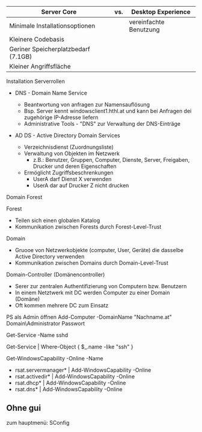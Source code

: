 | Server Core                         | vs. | Desktop Experience     |
| ----------------------------------- | --- | ---------------------- |
| Minimale Installationsoptionen      |     | vereinfachte Benutzung | 
| Kleinere Codebasis                  |     |                        |
| Geriner Speicherplatzbedarf (7.1GB) |     |                        |
| Kleiner Angriffsfläche              |     |                        |

Installation Serverrollen

+ DNS - Domain Name Service
	+ Beantwortung von anfragen zur Namensauflösung
	+ Bsp. Server kennt windowsclient1.hthl.at und kann bei Anfragen dei zugehörige IP-Adresse liefern
	+ Administrative Tools - "DNS" zur Verwaltung der DNS-Einträge

+ AD DS - Active Directory Domain Services
	+ Verzeichnisdienst (Zuordnungsliste)
	+ Verwaltung von Objekten im Netzwerk
		+ z.B.: Benutzer, Gruppen, Computer, Dienste, Server, Freigaben, Drucker und deren Eigenschaften
	+ Ermöglicht Zugriffsbeschrenkungen
		+ UserA darf Dienst X verwenden
		+ UserA dar auf Drucker Z nicht drucken


Domain Forest

Forest
+ Teilen sich einen globalen Katalog
+ Kommunikation zwischen Forests durch Forest-Level-Trust

Domain
+ Gruooe von Netzwerkobjekte (computer, User, Geräte) die dasselbe Active Directory verwenden
+ Kommunikation zwischen Domains durch Domain-Level-Trust

Domain-Controller (Domänencontroller)
+ Serer zur zentralen Authentifizierung von Computern bzw. Benutzern
+ In einem Netztwerk mit DC werden Computer zu einer Domain (Domäne)
+ Oft kommen mehrere DC zum Einsatz



PS als Admin öffnen
Add-Computer -DomainName "Nachname.at"
	Domain\\Administrator
	Passwort


Get-Service -Name sshd

Get-Service | Where-Object { $\_.name -like "ssh" }


Get-WindowsCapability -Online -Name 
+ rsat.servermanager* | Add-WindowsCapability -Online
+ rsat.activedir* | Add-WindowsCapability -Online
+ rsat.dhcp* | Add-WindowsCapability -Online
+ rsat.dns* | Add-WindowsCapability -Online

## Ohne gui

zum hauptmenü: SConfig